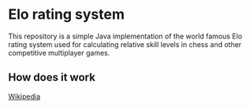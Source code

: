# Elo rating system

This repository is a simple Java implementation of the world famous Elo rating system used for calculating relative skill levels in chess and other competitive multiplayer games.

## How does it work

[Wikipedia](https://en.wikipedia.org/wiki/Elo_rating_system)
